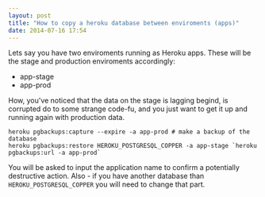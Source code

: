 ```yaml
---
layout: post
title: "How to copy a heroku database between enviroments (apps)"
date: 2014-07-16 17:54
---
```


Lets say you have two enviroments running as Heroku apps. These will be the stage and production enviroments accordingly:

* app-stage
* app-prod

How, you've noticed that the data on the stage is lagging begind, is corrupted do to some strange code-fu, and you just want to get it up and running again with production data.

    heroku pgbackups:capture --expire -a app-prod # make a backup of the database
    heroku pgbackups:restore HEROKU_POSTGRESQL_COPPER -a app-stage `heroku pgbackups:url -a app-prod`

You will be asked to input the application name to confirm a potentially destructive action. Also - if you have another database than `HEROKU_POSTGRESQL_COPPER` you will need to change that part.
